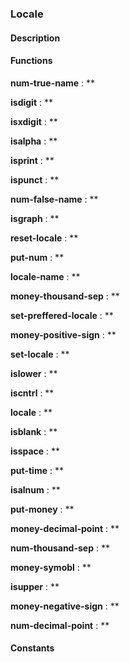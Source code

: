 ### Locale

#### Description

#### Functions

**num-true-name** : **

**isdigit** : **

**isxdigit** : **

**isalpha** : **

**isprint** : **

**ispunct** : **

**num-false-name** : **

**isgraph** : **

**reset-locale** : **

**put-num** : **

**locale-name** : **

**money-thousand-sep** : **

**set-preffered-locale** : **

**money-positive-sign** : **

**set-locale** : **

**islower** : **

**iscntrl** : **

**locale** : **

**isblank** : **

**isspace** : **

**put-time** : **

**isalnum** : **

**put-money** : **

**money-decimal-point** : **

**num-thousand-sep** : **

**money-symobl** : **

**isupper** : **

**money-negative-sign** : **

**num-decimal-point** : **

#### Constants


